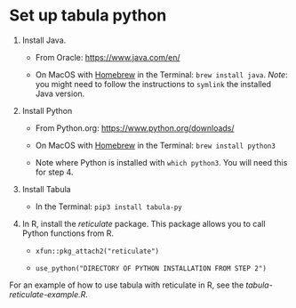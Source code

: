 # Set up tabula python

1. Install Java. 

    - From Oracle: <https://www.java.com/en/>

    - On MacOS with [Homebrew](https://brew.sh/) in the Terminal: `brew install java`. *Note*: you might need to follow the instructions to `symlink` the installed Java version.

2. Install Python

    - From Python.org: <https://www.python.org/downloads/>

    - On MacOS with [Homebrew](https://brew.sh/) in the Terminal: `brew install python3`

    - Note where Python is installed with `which python3`. You will need this for step 4.

3. Install Tabula

    - In the Terminal: `pip3 install tabula-py`

4. In R, install the *reticulate* package. This package allows you to call Python functions from R.

    - `xfun::pkg_attach2("reticulate")`

    - `use_python("DIRECTORY OF PYTHON INSTALLATION FROM STEP 2")`

For an example of how to use tabula with reticulate in R, see the *tabula-reticulate-example.R*.